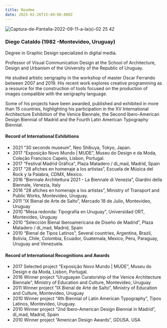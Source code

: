```yaml
---
title: Readme
date: 2025-02-26T15:49:00.000Z
---
```

![Captura-de-Pantalla-2022-09-11-a-la(s)-02 25 42](https://user-images.githubusercontent.com/8346573/189807841-73d156d5-9fed-4db8-8a00-8f94dda19aab.jpg)

### Diego Cataldo​ (1982 ​-​ Montevideo, Uruguay​)​

Degree in Graphic Design specialized in digital media.

Professor of Visual Communication Design at the School of Architecture, Design and Urbanism of the University of the Republic of Uruguay.

He studied artistic ​serigraphy in the workshop of master Oscar Ferrando between 2007 and 2019. His recent work explores creative programming as a resource for the construction of tools focused on the production of images compatible with the serigraphy​ ​language.

Some of his projects have been awarded, published and exhibited in more than 15 countries, highlighting his participation in the XV International Architecture Exhibition of the Venice Biennale, the Second Ibero-American Design Biennial of Madrid and the Fourth Latin American Typography Biennial.


#### Record of International Exhibitions

- 2021 “30 seconds museum”, Neo Shibuya, Tokyo, Japan.
- 2017 “Exposição Novo Mundo | MUDE”, Museu do Design e da Moda, Coleção Francisco Capelo, Lisbon, Portugal.
- 2017 “Festival Madrid Gráfica”, Plaza Matadero  / di_mad, Madrid, Spain
- 2017 “28 afiches en homenaje a los artistas”, Escuela de Música del Rock y la Palabra, CDMX, Mexico. 
- 2016 “Biennale Architettura 2021 - La Biennale di Venezia”, Giardini della Biennale, Venezia, Italy
- 2016 “28 afiches en homenaje a los artistas”, Ministry of Transport and Public Works, Montevideo, Uruguay.
- 2011 ”IX Bienal de Arte de Salto”, Mercado 18 de Julio, Montevideo, Uruguay
- 2010 “Mesa redonda: Tipografía en Uruguay”, Universidad ORT, Montevideo, Uruguay
- 2010 “Selección Bienal Iberoamericana de Diseño de Madrid”, Plaza Matadero  / di_mad, Madrid, Spain
- 2010 “Bienal de Tipos Latinos”, Several countries, Argentina, Brazil, Bolivia, Chile, Colombia, Ecuador, Guatemala, Mexico, Peru, Paraguay, Uruguay and Venezuela.

#### Record of International Recognitions and Awards

- 2017 Selected project “Exposição Novo Mundo | MUDE”, Museu do Design e da Moda, Lisbon, Portugal.
- 2016 Winner project “Uruguayan Curatorship of the Venice Architecture Biennale”, Ministry of Education and Culture, Montevideo, Uruguay
- 2011 Winner project ”IX Bienal de Arte de Salto”, Ministry of Education and Culture, Montevideo, Uruguay
- 2010 Winner project “4th Biennial of Latin American Typography”,  Tipos Latinos, Montevideo, Uruguay.
- 2010 Winner project “2nd Ibero-American Design Biennial in Madrid”, di_mad, Madrid, Spain
- 2010 Winner project “American Design Awards”, GDUSA. USA
